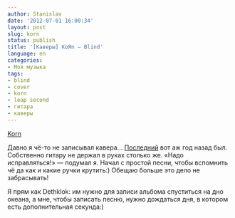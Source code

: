 ```yaml
---
author: Stanislav
date: '2012-07-01 16:00:34'
layout: post
slug: korn
status: publish
title: '[Каверы] KoЯn – Blind'
language: en
categories:
- Моя музыка
tags:
- blind
- cover
- korn
- leap second
- гитара
- каверы
---
```


[Korn](http://spiridonov.pro/audio/Korn_Blind.mp3)

Давно я чё-то не записывал кавера...
[Последний](http://spiridonov.pro/2011/06/26/amatory/) вот аж год назад был.
Собственно гитару не держал в руках столько же. «Надо исправляться!» — подумал
я. Начал с простой песни, чтобы вспомнить чё да как и какие ручки крутить:)
Обещаю больше это дело не забрасывать!

Я прям как Dethklok: им нужно для записи альбома спуститься на дно океана, а
мне, чтобы записать песню, нужно дождаться дня, в котором есть дополнительная
секунда:)

